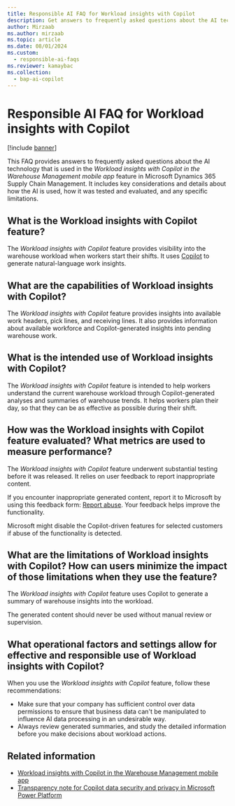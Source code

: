 ```yaml
---
title: Responsible AI FAQ for Workload insights with Copilot
description: Get answers to frequently asked questions about the AI technology that is used in Workload insights with Copilot in the Warehouse Management mobile app for Microsoft Dynamics 365 Supply Chain Management.
author: Mirzaab
ms.author: mirzaab
ms.topic: article
ms.date: 08/01/2024
ms.custom:
  - responsible-ai-faqs
ms.reviewer: kamaybac
ms.collection:
  - bap-ai-copilot
---
```


# Responsible AI FAQ for Workload insights with Copilot

[!include [banner](../includes/banner.md)]

This FAQ provides answers to frequently asked questions about the AI technology that is used in the *Workload insights with Copilot in the Warehouse Management mobile app* feature in Microsoft Dynamics 365 Supply Chain Management. It includes key considerations and details about how the AI is used, how it was tested and evaluated, and any specific limitations.

## What is the Workload insights with Copilot feature?

The *Workload insights with Copilot* feature provides visibility into the warehouse workload when workers start their shifts. It uses [Copilot](/power-platform/faqs-copilot-data-security-privacy) to generate natural-language work insights.

## What are the capabilities of Workload insights with Copilot?

The *Workload insights with Copilot* feature provides insights into available work headers, pick lines, and receiving lines. It also provides information about available workforce and Copilot-generated insights into pending warehouse work.

## What is the intended use of Workload insights with Copilot?

The *Workload insights with Copilot* feature is intended to help workers understand the current warehouse workload through Copilot-generated analyses and summaries of warehouse trends. It helps workers plan their day, so that they can be as effective as possible during their shift.

## How was the Workload insights with Copilot feature evaluated? What metrics are used to measure performance?

The *Workload insights with Copilot* feature underwent substantial testing before it was released. It relies on user feedback to report inappropriate content.

If you encounter inappropriate generated content, report it to Microsoft by using this feedback form: [Report abuse](https://msrc.microsoft.com/report). Your feedback helps improve the functionality.

Microsoft might disable the Copilot-driven features for selected customers if abuse of the functionality is detected.

## What are the limitations of Workload insights with Copilot? How can users minimize the impact of those limitations when they use the feature?

The *Workload insights with Copilot* feature uses Copilot to generate a summary of warehouse insights into the workload.

The generated content should never be used without manual review or supervision.

## What operational factors and settings allow for effective and responsible use of Workload insights with Copilot?

When you use the *Workload insights with Copilot* feature, follow these recommendations:

- Make sure that your company has sufficient control over data permissions to ensure that business data can't be manipulated to influence AI data processing in an undesirable way.
- Always review generated summaries, and study the detailed information before you make decisions about workload actions.

## Related information

- [Workload insights with Copilot in the Warehouse Management mobile app](warehousing/warehouse-management-mobile-app-insights.md)
- [Transparency note for Copilot data security and privacy in Microsoft Power Platform](/power-platform/transparency-note-copilot-data-security-privacy)
